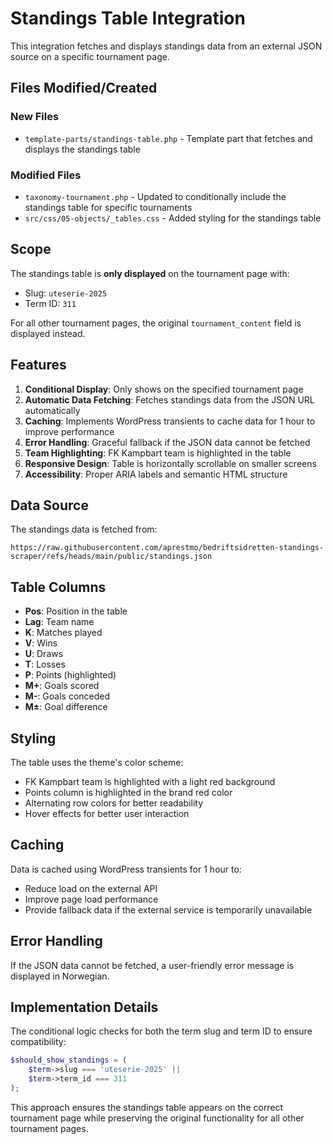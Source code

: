 # Standings Table Integration

This integration fetches and displays standings data from an external JSON source on a specific tournament page.

## Files Modified/Created

### New Files

- `template-parts/standings-table.php` - Template part that fetches and displays the standings table

### Modified Files

- `taxonomy-tournament.php` - Updated to conditionally include the standings table for specific tournaments
- `src/css/05-objects/_tables.css` - Added styling for the standings table

## Scope

The standings table is **only displayed** on the tournament page with:

- Slug: `uteserie-2025`
- Term ID: `311`

For all other tournament pages, the original `tournament_content` field is displayed instead.

## Features

1. **Conditional Display**: Only shows on the specified tournament page
2. **Automatic Data Fetching**: Fetches standings data from the JSON URL automatically
3. **Caching**: Implements WordPress transients to cache data for 1 hour to improve performance
4. **Error Handling**: Graceful fallback if the JSON data cannot be fetched
5. **Team Highlighting**: FK Kampbart team is highlighted in the table
6. **Responsive Design**: Table is horizontally scrollable on smaller screens
7. **Accessibility**: Proper ARIA labels and semantic HTML structure

## Data Source

The standings data is fetched from:

```
https://raw.githubusercontent.com/aprestmo/bedriftsidretten-standings-scraper/refs/heads/main/public/standings.json
```

## Table Columns

- **Pos**: Position in the table
- **Lag**: Team name
- **K**: Matches played
- **V**: Wins
- **U**: Draws
- **T**: Losses
- **P**: Points (highlighted)
- **M+**: Goals scored
- **M-**: Goals conceded
- **M±**: Goal difference

## Styling

The table uses the theme's color scheme:

- FK Kampbart team is highlighted with a light red background
- Points column is highlighted in the brand red color
- Alternating row colors for better readability
- Hover effects for better user interaction

## Caching

Data is cached using WordPress transients for 1 hour to:

- Reduce load on the external API
- Improve page load performance
- Provide fallback data if the external service is temporarily unavailable

## Error Handling

If the JSON data cannot be fetched, a user-friendly error message is displayed in Norwegian.

## Implementation Details

The conditional logic checks for both the term slug and term ID to ensure compatibility:

```php
$should_show_standings = (
    $term->slug === 'uteserie-2025' ||
    $term->term_id === 311
);
```

This approach ensures the standings table appears on the correct tournament page while preserving the original functionality for all other tournament pages.

